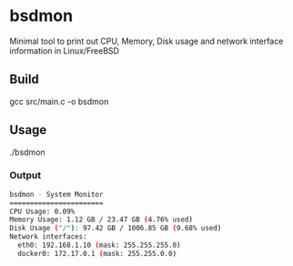 # bsdmon

Minimal tool to print out CPU, Memory, Disk usage and network interface information in Linux/FreeBSD

## Build

gcc src/main.c -o bsdmon

## Usage

./bsdmon

### Output

```bash
bsdmon - System Monitor
=======================
CPU Usage: 0.09%
Memory Usage: 1.12 GB / 23.47 GB (4.76% used)
Disk Usage ("/"): 97.42 GB / 1006.85 GB (9.68% used)
Network interfaces:
  eth0: 192.168.1.10 (mask: 255.255.255.0)
  docker0: 172.17.0.1 (mask: 255.255.0.0)
```